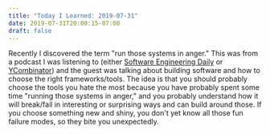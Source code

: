 ```yaml
---
title: "Today I Learned: 2019-07-31"
date: 2019-07-31T20:00:15-07:00
draft: false
---
```


Recently I discovered the term "run those systems in anger." This was from a podcast I was listening to (either [Software Engineering Daily](https://www.softwaredaily.com/) or [YCombinator](https://blog.ycombinator.com/category/podcast/)) and the guest was talking about building software and how to choose the right frameworks/tools. The idea is that you should probably choose the tools you hate the most because you have probably spent some time "running those systems in anger," and you probably understand how it will break/fail in interesting or surprising ways and can build around those. If you choose something new and shiny, you don't yet know all those fun failure modes, so they bite you unexpectedly.

<!--more-->
